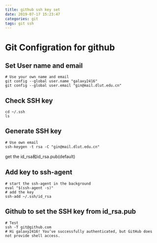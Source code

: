 ```yaml
---
title: github ssh key set
date: 2019-07-17 15:23:47
categories: git
tags: git ssh
---
```


# Git Configration for github #

## Set User name and email ##

```
# Use your own name and email
git config --global user.name "galaxy2416"
git config --global user.email "gin@mail.dlut.edu.cn"
```

## Check SSH key ##

```
cd ~/.ssh
ls
```

## Generate SSH key ##

```
# Use own email
ssh-keygen -t rsa -C "gin@mail.dlut.edu.cn"
```
get the id_rsa和id_rsa.pub(default)

## Add key to ssh-agent ##

```
# start the ssh-agent in the background
eval "$(ssh-agent -s)"
# add the key
ssh-add ~/.ssh/id_rsa
```

## Github to set the SSH key from id_rsa.pub ##

```
# Test
ssh -T git@github.com
# Hi galaxy2416! You’ve successfully authenticated, but GitHub does not provide shell access.
```


